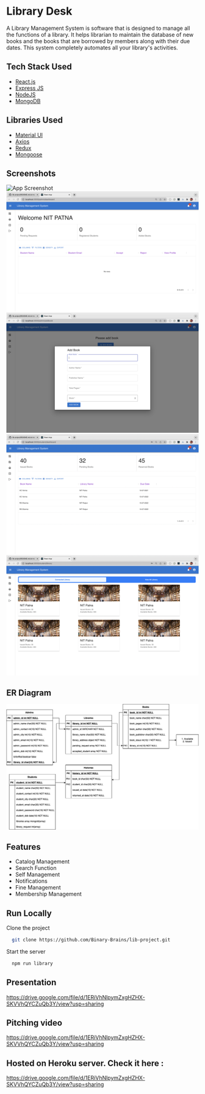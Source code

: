 
# Library Desk

A Library Management System is software that is designed to manage all the functions of a library. It helps librarian to maintain the database of new books and the books that are borrowed by members along with their due dates. This system completely automates all your library's activities.


## Tech Stack Used

 - [React.js](https://awesomeopensource.com/project/elangosundar/awesome-README-templates)
 - [Express JS](https://github.com/matiassingers/awesome-readme)
 - [NodeJS](https://bulldogjob.com/news/449-how-to-write-a-good-readme-for-your-github-project)
 - [MongoDB](https://bulldogjob.com/news/449-how-to-write-a-good-readme-for-your-github-project)


 ## Libraries Used

 - [Material UI](https://awesomeopensource.com/project/elangosundar/awesome-README-templates)
 - [Axios](https://github.com/matiassingers/awesome-readme)
 - [Redux](https://bulldogjob.com/news/449-how-to-write-a-good-readme-for-your-github-project)
 - [Mongoose](https://bulldogjob.com/news/449-how-to-write-a-good-readme-for-your-github-project)


## Screenshots

![App Screenshot](https://github.com/Binary-Brains/lib-project/blob/main/screenshots/1.png)
![App Screenshot](https://github.com/Binary-Brains/lib-project/blob/main/screenshots/2.png)
![App Screenshot](https://github.com/Binary-Brains/lib-project/blob/main/screenshots/3.png)
![App Screenshot](https://github.com/Binary-Brains/lib-project/blob/main/screenshots/4.png)
![App Screenshot](https://github.com/Binary-Brains/lib-project/blob/main/screenshots/5.png)

## ER Diagram

![ER Diagram](https://github.com/Binary-Brains/lib-project/blob/main/ER_DIAGRAM.jpg)


## Features

- Catalog Management
- Search Function
- Self Management
- Notifications
- Fine Management
- Membership Management


## Run Locally

Clone the project

```bash
  git clone https://github.com/Binary-Brains/lib-project.git
```

Start the server

```bash
  npm run library
```


## Presentation

https://drive.google.com/file/d/1ERiVhNlpymZxgHZHX-SKVVhQYCZuQb3Y/view?usp=sharing

## Pitching video

https://drive.google.com/file/d/1ERiVhNlpymZxgHZHX-SKVVhQYCZuQb3Y/view?usp=sharing

## Hosted on Heroku server. Check it here : 

https://drive.google.com/file/d/1ERiVhNlpymZxgHZHX-SKVVhQYCZuQb3Y/view?usp=sharing

